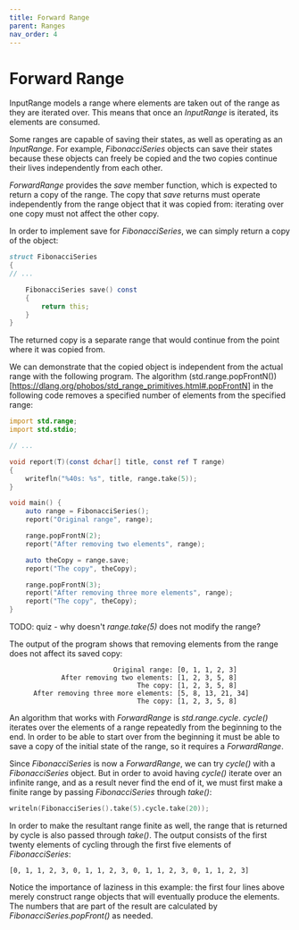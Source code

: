 ```yaml
---
title: Forward Range
parent: Ranges
nav_order: 4
---
```

# Forward Range

InputRange models a range where elements are taken out of the range as they are iterated over.
This means that once an *InputRange* is iterated, its elements are consumed.

Some ranges are capable of saving their states, as well as operating as an *InputRange*.
For example, *FibonacciSeries* objects can save their states because these objects can freely be copied and the two copies continue their lives independently from each other.

*ForwardRange* provides the *save* member function, which is expected to return a copy of the range.
The copy that *save* returns must operate independently from the range object that it was copied from: iterating over one copy must not affect the other copy.

In order to implement save for *FibonacciSeries*, we can simply return a copy of the object:

```d
struct FibonacciSeries
{
// ...

    FibonacciSeries save() const
    {
        return this;
    }
}
```

The returned copy is a separate range that would continue from the point where it was copied from.

We can demonstrate that the copied object is independent from the actual range with the following program.
The algorithm (std.range.popFrontN())[https://dlang.org/phobos/std_range_primitives.html#.popFrontN] in the following code removes a specified number of elements from the specified range:

```d
import std.range;
import std.stdio;

// ...

void report(T)(const dchar[] title, const ref T range)
{
    writefln("%40s: %s", title, range.take(5));
}

void main() {
    auto range = FibonacciSeries();
    report("Original range", range);

    range.popFrontN(2);
    report("After removing two elements", range);

    auto theCopy = range.save;
    report("The copy", theCopy);

    range.popFrontN(3);
    report("After removing three more elements", range);
    report("The copy", theCopy);
}
```

TODO: quiz - why doesn't *range.take(5)* does not modify the range?

The output of the program shows that removing elements from the range does not affect its saved copy:

```
                          Original range: [0, 1, 1, 2, 3]
             After removing two elements: [1, 2, 3, 5, 8]
                                The copy: [1, 2, 3, 5, 8]
      After removing three more elements: [5, 8, 13, 21, 34]
                                The copy: [1, 2, 3, 5, 8]
```

An algorithm that works with *ForwardRange* is *std.range.cycle*.
*cycle()* iterates over the elements of a range repeatedly from the beginning to the end.
In order to be able to start over from the beginning it must be able to save a copy of the initial state of the range, so it requires a *ForwardRange*.

Since *FibonacciSeries* is now a *ForwardRange*, we can try *cycle()* with a *FibonacciSeries* object.
But in order to avoid having *cycle()* iterate over an infinite range, and as a result never find the end of it, we must first make a finite range by passing *FibonacciSeries* through *take()*:

```d
writeln(FibonacciSeries().take(5).cycle.take(20));
```

In order to make the resultant range finite as well, the range that is returned by cycle is also passed through *take()*.
The output consists of the first twenty elements of cycling through the first five elements of *FibonacciSeries*:

```
[0, 1, 1, 2, 3, 0, 1, 1, 2, 3, 0, 1, 1, 2, 3, 0, 1, 1, 2, 3]
```

Notice the importance of laziness in this example: the first four lines above merely construct range objects that will eventually produce the elements.
The numbers that are part of the result are calculated by *FibonacciSeries.popFront()* as needed.
